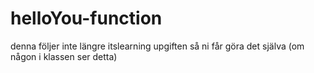 # helloYou-function


denna följer inte längre itslearning upgiften så ni får göra det själva (om någon i klassen ser detta)
